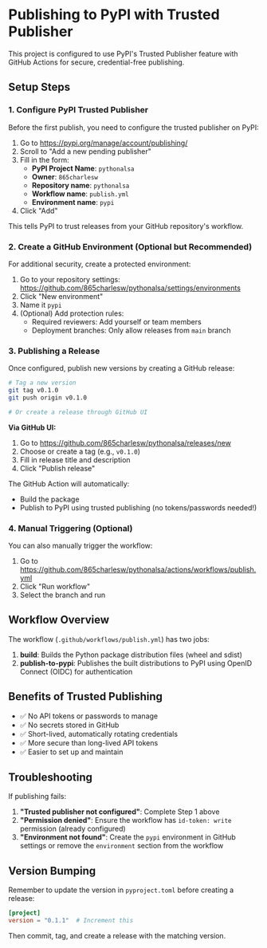 # Publishing to PyPI with Trusted Publisher

This project is configured to use PyPI's Trusted Publisher feature with GitHub Actions for secure, credential-free publishing.

## Setup Steps

### 1. Configure PyPI Trusted Publisher

Before the first publish, you need to configure the trusted publisher on PyPI:

1. Go to https://pypi.org/manage/account/publishing/
2. Scroll to "Add a new pending publisher"
3. Fill in the form:
   - **PyPI Project Name**: `pythonalsa`
   - **Owner**: `865charlesw`
   - **Repository name**: `pythonalsa`
   - **Workflow name**: `publish.yml`
   - **Environment name**: `pypi`
4. Click "Add"

This tells PyPI to trust releases from your GitHub repository's workflow.

### 2. Create a GitHub Environment (Optional but Recommended)

For additional security, create a protected environment:

1. Go to your repository settings: https://github.com/865charlesw/pythonalsa/settings/environments
2. Click "New environment"
3. Name it `pypi`
4. (Optional) Add protection rules:
   - Required reviewers: Add yourself or team members
   - Deployment branches: Only allow releases from `main` branch

### 3. Publishing a Release

Once configured, publish new versions by creating a GitHub release:

```bash
# Tag a new version
git tag v0.1.0
git push origin v0.1.0

# Or create a release through GitHub UI
```

**Via GitHub UI:**
1. Go to https://github.com/865charlesw/pythonalsa/releases/new
2. Choose or create a tag (e.g., `v0.1.0`)
3. Fill in release title and description
4. Click "Publish release"

The GitHub Action will automatically:
- Build the package
- Publish to PyPI using trusted publishing (no tokens/passwords needed!)

### 4. Manual Triggering (Optional)

You can also manually trigger the workflow:
1. Go to https://github.com/865charlesw/pythonalsa/actions/workflows/publish.yml
2. Click "Run workflow"
3. Select the branch and run

## Workflow Overview

The workflow (`.github/workflows/publish.yml`) has two jobs:

1. **build**: Builds the Python package distribution files (wheel and sdist)
2. **publish-to-pypi**: Publishes the built distributions to PyPI using OpenID Connect (OIDC) for authentication

## Benefits of Trusted Publishing

- ✅ No API tokens or passwords to manage
- ✅ No secrets stored in GitHub
- ✅ Short-lived, automatically rotating credentials
- ✅ More secure than long-lived API tokens
- ✅ Easier to set up and maintain

## Troubleshooting

If publishing fails:

1. **"Trusted publisher not configured"**: Complete Step 1 above
2. **"Permission denied"**: Ensure the workflow has `id-token: write` permission (already configured)
3. **"Environment not found"**: Create the `pypi` environment in GitHub settings or remove the `environment` section from the workflow

## Version Bumping

Remember to update the version in `pyproject.toml` before creating a release:

```toml
[project]
version = "0.1.1"  # Increment this
```

Then commit, tag, and create a release with the matching version.
